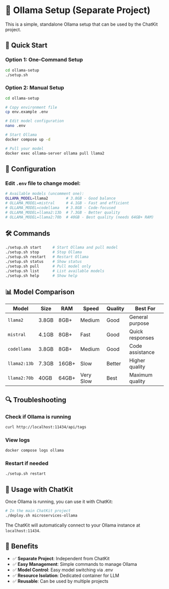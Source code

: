 # 🤖 Ollama Setup (Separate Project)

This is a simple, standalone Ollama setup that can be used by the ChatKit project.

## 🚀 Quick Start

### Option 1: One-Command Setup
```bash
cd ollama-setup
./setup.sh
```

### Option 2: Manual Setup
```bash
cd ollama-setup

# Copy environment file
cp env.example .env

# Edit model configuration
nano .env

# Start Ollama
docker compose up -d

# Pull your model
docker exec ollama-server ollama pull llama2
```

## 🔧 Configuration

### Edit `.env` file to change model:
```bash
# Available models (uncomment one):
OLLAMA_MODEL=llama2        # 3.8GB - Good balance
# OLLAMA_MODEL=mistral     # 4.1GB - Fast and efficient  
# OLLAMA_MODEL=codellama   # 3.8GB - Code-focused
# OLLAMA_MODEL=llama2:13b  # 7.3GB - Better quality
# OLLAMA_MODEL=llama2:70b  # 40GB - Best quality (needs 64GB+ RAM)
```

## 🛠️ Commands

```bash
./setup.sh start     # Start Ollama and pull model
./setup.sh stop      # Stop Ollama
./setup.sh restart   # Restart Ollama
./setup.sh status    # Show status
./setup.sh pull      # Pull model only
./setup.sh list      # List available models
./setup.sh help      # Show help
```

## 📊 Model Comparison

| Model | Size | RAM | Speed | Quality | Best For |
|-------|------|-----|-------|---------|----------|
| `llama2` | 3.8GB | 8GB+ | Medium | Good | General purpose |
| `mistral` | 4.1GB | 8GB+ | Fast | Good | Quick responses |
| `codellama` | 3.8GB | 8GB+ | Medium | Good | Code assistance |
| `llama2:13b` | 7.3GB | 16GB+ | Slow | Better | Higher quality |
| `llama2:70b` | 40GB | 64GB+ | Very Slow | Best | Maximum quality |

## 🔍 Troubleshooting

### Check if Ollama is running
```bash
curl http://localhost:11434/api/tags
```

### View logs
```bash
docker compose logs ollama
```

### Restart if needed
```bash
./setup.sh restart
```

## 🎯 Usage with ChatKit

Once Ollama is running, you can use it with ChatKit:

```bash
# In the main ChatKit project
./deploy.sh microservices-ollama
```

The ChatKit will automatically connect to your Ollama instance at `localhost:11434`.

## 🎉 Benefits

- ✅ **Separate Project**: Independent from ChatKit
- ✅ **Easy Management**: Simple commands to manage Ollama
- ✅ **Model Control**: Easy model switching via .env
- ✅ **Resource Isolation**: Dedicated container for LLM
- ✅ **Reusable**: Can be used by multiple projects
